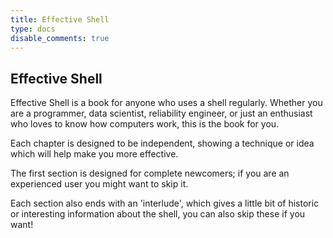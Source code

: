 ```yaml
---
title: Effective Shell
type: docs
disable_comments: true
---
```


## Effective Shell

Effective Shell is a book for anyone who uses a shell regularly. Whether you are a programmer, data scientist, reliability engineer, or just an enthusiast who loves to know how computers work, this is the book for you.

Each chapter is designed to be independent, showing a technique or idea which will help make you more effective.

The first section is designed for complete newcomers; if you are an experienced user you might want to skip it.

Each section also ends with an 'interlude', which gives a little bit of historic or interesting information about the shell, you can also skip these if you want!
